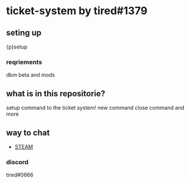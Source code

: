 # ticket-system by tired#1379


## seting up

{p}setup

### reqriements

dbm beta and mods
## what is in this repositorie?
setup command to the ticket system!
new command
close command 
and more

## way to chat

* [STEAM ](https://steamcommunity.com/id/zZzTiredzZz) 

### discord
 tired#0666
